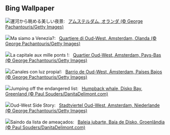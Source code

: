 ## Bing Wallpaper
![](https://www.bing.com/th?id=OHR.BlueAmsterdam_JA-JP3650946549_UHD.jpg&w=1000)運河から眺める美しい夜景:&nbsp;&ensp;[アムステルダム, オランダ (© George Pachantouris/Getty Images)](https://www.bing.com/th?id=OHR.BlueAmsterdam_JA-JP3650946549_UHD.jpg)
<br><br/>
![](https://www.bing.com/th?id=OHR.BlueAmsterdam_IT-IT8956401026_UHD.jpg&w=1000)Ma siamo a Venezia?:&nbsp;&ensp;[Quartiere di Oud-West, Amsterdam, Olanda (© George Pachantouris/Getty Images)](https://www.bing.com/th?id=OHR.BlueAmsterdam_IT-IT8956401026_UHD.jpg)
<br><br/>
![](https://www.bing.com/th?id=OHR.BlueAmsterdam_FR-FR8523535030_UHD.jpg&w=1000)La capitale aux mille ponts !:&nbsp;&ensp;[Quartier Oud-West, Amsterdam, Pays-Bas (© George Pachantouris/Getty Images)](https://www.bing.com/th?id=OHR.BlueAmsterdam_FR-FR8523535030_UHD.jpg)
<br><br/>
![](https://www.bing.com/th?id=OHR.BlueAmsterdam_ES-ES6291079085_UHD.jpg&w=1000)¡Canales con luz propia!:&nbsp;&ensp;[Barrio de Oud-West, Ámsterdam, Países Bajos (© George Pachantouris/Getty Images)](https://www.bing.com/th?id=OHR.BlueAmsterdam_ES-ES6291079085_UHD.jpg)
<br><br/>
![](https://www.bing.com/th?id=OHR.GreenlandHumpback_EN-GB8931241370_UHD.jpg&w=1000)Jumping off the endangered list:&nbsp;&ensp;[Humpback whale, Disko Bay, Greenland (© Paul Souders/DanitaDelimont.com)](https://www.bing.com/th?id=OHR.GreenlandHumpback_EN-GB8931241370_UHD.jpg)
<br><br/>
![](https://www.bing.com/th?id=OHR.BlueAmsterdam_DE-DE3905967455_UHD.jpg&w=1000)Oud-West Side Story:&nbsp;&ensp;[Stadtviertel Oud-West, Amsterdam, Niederlande (© George Pachantouris/Getty Images)](https://www.bing.com/th?id=OHR.BlueAmsterdam_DE-DE3905967455_UHD.jpg)
<br><br/>
![](https://www.bing.com/th?id=OHR.GreenlandHumpback_PT-BR0827643053_UHD.jpg&w=1000)Saindo da lista de ameaçados:&nbsp;&ensp;[Baleia jubarte, Baía de Disko, Groenlândia (© Paul Souders/DanitaDelimont.com)](https://www.bing.com/th?id=OHR.GreenlandHumpback_PT-BR0827643053_UHD.jpg)
<br><br/>
